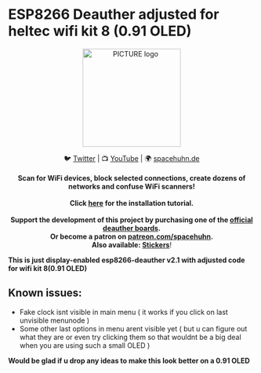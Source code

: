 # ESP8266 Deauther adjusted for heltec wifi kit 8 (0.91 OLED)

<p align="center"><img alt="PICTURE logo" src="https://raw.githubusercontent.com/wiki/spacehuhn/esp8266_deauther/img/deauther_logo.png" width="200"></p>

<p align="center">
🐦 <a href="https://twitter.com/spacehuhn">Twitter</a>
| 📺 <a href="https://www.youtube.com/channel/UCFmjA6dnjv-phqrFACyI8tw">YouTube</a>
| 🌍 <a href="https://spacehuhn.de">spacehuhn.de</a><br>
<br>
<b>Scan for WiFi devices, block selected connections, create dozens of networks and confuse WiFi scanners!<br><br>
Click <a href="https://github.com/spacehuhn/esp8266_deauther/wiki/Installation">here</a> for the installation tutorial.<br><br>
Support the development of this project by purchasing one of the <a href="https://github.com/spacehuhn/esp8266_deauther/wiki/Supported-Devices">official deauther boards</a>.<br/>
Or become a patron on <a href="https://patreon.com/spacehuhn" target="_blank">patreon.com/spacehuhn</a>.<br>
Also available: <a href="https://www.tindie.com/products/Spacehuhn/spacehuhn-stickers/">Stickers</a></b>!
</p>

**This is just display-enabled esp8266-deauther v2.1 with adjusted code for wifi kit 8(0.91 OLED)**

## Known issues:
- Fake clock isnt visible in main menu ( it works if you click on last unvisible menunode )
- Some other last options in menu arent visible yet ( but u can figure out what they are or even try clicking them so that wouldnt be a big deal when you are using such a small OLED )

<b>Would be glad if u drop any ideas to make this look better on a 0.91 OLED</b>

